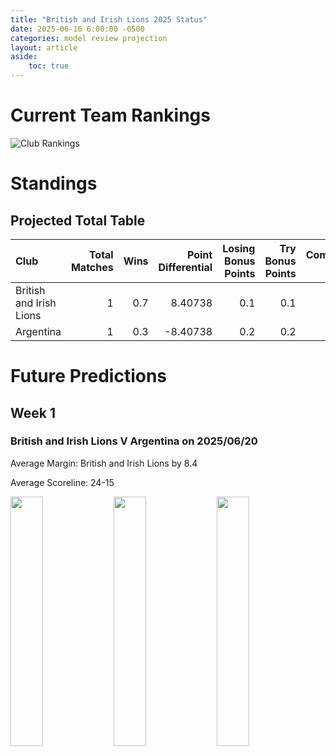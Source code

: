 ```yaml
---  
title: "British and Irish Lions 2025 Status"  
date: 2025-06-16 6:00:00 -0500  
categories: model review projection  
layout: article  
aside:  
    toc: true  
---
```

# Current Team Rankings


![Club Rankings](plots/rankings_British_and_Irish_Lions_2025.png)
# Standings

## Projected Total Table


| Club                    |   Total Matches |   Wins |   Point Differential |   Losing Bonus Points |   Try Bonus Points |   Competition Points |
|:------------------------|----------------:|-------:|---------------------:|----------------------:|-------------------:|---------------------:|
| British and Irish Lions |               1 |    0.7 |              8.40738 |                   0.1 |                0.1 |                  3.2 |
| Argentina               |               1 |    0.3 |             -8.40738 |                   0.2 |                0.2 |                  1.4 |



# Future Predictions

## Week 1

### British and Irish Lions V Argentina on 2025/06/20


Average Margin: British and Irish Lions by 8.4

Average Scoreline: 24-15

<p float="left">
<img src="plots/performances_2025-06-20-BritishandIrishLions_V_Argentina.png" width="32%" />
<img src="plots/resultbar_2025-06-20-BritishandIrishLions_V_Argentina.png" width="32%" />
<img src="plots/spreads_2025-06-20-BritishandIrishLions_V_Argentina.png" width="32%" />
</p>

